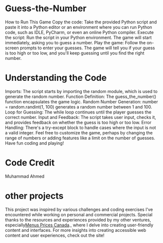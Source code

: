 # Guess-the-Number
  How to Run This Game
  Copy the code: Take the provided Python script and paste it into a Python editor or an environment where you can run Python code, such as IDLE, PyCharm, or even an   online Python compiler.
  Execute the script: Run the script in your Python environment. The game will start immediately, asking you to guess a number.
  Play the game: Follow the on-screen prompts to enter your guesses. The game will tell you if your guess is too high or too low, and you'll keep guessing until you    find the right number.
# Understanding the Code
Imports: The script starts by importing the random module, which is used to generate the random number.
Function Definition: The guess_the_number() function encapsulates the game logic.
Random Number Generation: number = random.randint(1, 100) generates a random number between 1 and 100.
Loop for Guessing: The while loop continues until the player guesses the correct number.
Input and Feedback: The script takes user input, checks it, and provides feedback on whether the guess is too high or too low.
Error Handling: There's a try-except block to handle cases where the input is not a valid integer.
Feel free to customize the game, perhaps by changing the range of numbers or adding features like a limit on the number of guesses. Have fun coding and playing!

# Code Credit 
Muhammad Ahmed

# other projects 
This project was inspired by various challenges and coding exercises I've encountered while working on personal and commercial projects. Special thanks to the resources and experiences provided by my other ventures, especially[Menus Prices Canada](https://www.menuspricescanada.com/)., where I delve into creating user-friendly content and interfaces. For more insights into creating accessible web content and user experiences, check out the site!


